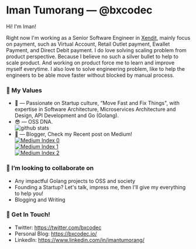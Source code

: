 # Iman Tumorang &mdash; @bxcodec

Hi! I'm Iman!

Right now I'm working as a Senior Software Engineer in [Xendit](https://xendit.co), mainly focus on payment, such as Virtual Account, Retail Outlet payment, Ewallet Payment, and Direct Debit payment. I do love solving scaling problem from product perspective. Because I believe no such a silver bullet to help to scale product. And working on product force me to learn and improve myself everytime. I also love to solve engineering problem, like to help the engineers to be able move faster without blocked by manual process. 



### 🌱 My Values
- 🤔 &mdash; Passionate on Startup culture, “Move Fast and Fix Things", with expertise in Software Architecture, Microservices Architecture and Design, API Development and Go (Golang). <br> 
- 😎 &mdash; OSS DNA. <br> ![github stats](https://github-readme-stats.vercel.app/api?username=bxcodec&show_icons=true)
- 📝 &mdash; Blogger, Check my Recent post on Medium! 
    <br> <a target="_blank" href="https://bxcodec.vercel.app/medium/0"><img src="https://bxcodec.vercel.app/medium/0" alt="Medium Index 0"></a>
    <br> <a target="_blank" href="https://bxcodec.vercel.app/medium/1"><img src="https://bxcodec.vercel.app/medium/1" alt="Medium Index 1"></a>
    <br> <a target="_blank" href="https://bxcodec.vercel.app/medium/2"><img src="https://bxcodec.vercel.app/medium/2" alt="Medium Index 2"></a>





### 👯 I’m looking to collaborate on
- Any impactful Golang projects to OSS and society
- Founding a Startup? Let's talk, impress me, then I'll give my everything to help you!
- Blogging and Writing 

### 📮 Get In Touch!
- Twitter: https://twitter.com/bxcodec
- Personal Blog: https://bxcodec.io/
- LinkedIn: https://www.linkedin.com/in/imantumorang/

